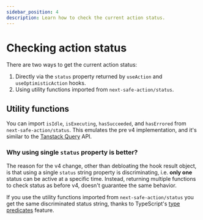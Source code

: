 ```yaml
---
sidebar_position: 4
description: Learn how to check the current action status.
---
```


# Checking action status

There are two ways to get the current action status:

1. Directly via the `status` property returned by `useAction` and `useOptimisticAction` hooks.
2. Using utility functions imported from `next-safe-action/status`.

## Utility functions

You can import `isIdle`, `isExecuting`, `hasSucceeded`, and `hasErrored` from `next-safe-action/status`. This emulates the pre v4 implementation, and it's similar to the [Tanstack Query](https://tanstack.com/query/latest) API.

### Why using single `status` property is better?

The reason for the v4 change, other than debloating the hook result object, is that using a single `status` string property is discriminating, i.e. **only one** status can be active at a specific time. Instead, returning multiple functions to check status as before v4, doesn't guarantee the same behavior.

If you use the utility functions imported from `next-safe-action/status` you get the same discriminated status string, thanks to TypeScript's [type predicates](https://www.typescriptlang.org/docs/handbook/2/narrowing.html#using-type-predicates) feature.